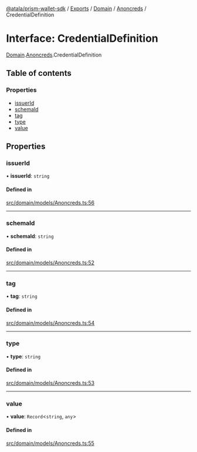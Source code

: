 [@atala/prism-wallet-sdk](../README.md) / [Exports](../modules.md) / [Domain](../modules/Domain.md) / [Anoncreds](../modules/Domain.Anoncreds.md) / CredentialDefinition

# Interface: CredentialDefinition

[Domain](../modules/Domain.md).[Anoncreds](../modules/Domain.Anoncreds.md).CredentialDefinition

## Table of contents

### Properties

- [issuerId](Domain.Anoncreds.CredentialDefinition.md#issuerid)
- [schemaId](Domain.Anoncreds.CredentialDefinition.md#schemaid)
- [tag](Domain.Anoncreds.CredentialDefinition.md#tag)
- [type](Domain.Anoncreds.CredentialDefinition.md#type)
- [value](Domain.Anoncreds.CredentialDefinition.md#value)

## Properties

### issuerId

• **issuerId**: `string`

#### Defined in

[src/domain/models/Anoncreds.ts:56](https://github.com/input-output-hk/atala-prism-wallet-sdk-ts/blob/a3fc2aa/src/domain/models/Anoncreds.ts#L56)

___

### schemaId

• **schemaId**: `string`

#### Defined in

[src/domain/models/Anoncreds.ts:52](https://github.com/input-output-hk/atala-prism-wallet-sdk-ts/blob/a3fc2aa/src/domain/models/Anoncreds.ts#L52)

___

### tag

• **tag**: `string`

#### Defined in

[src/domain/models/Anoncreds.ts:54](https://github.com/input-output-hk/atala-prism-wallet-sdk-ts/blob/a3fc2aa/src/domain/models/Anoncreds.ts#L54)

___

### type

• **type**: `string`

#### Defined in

[src/domain/models/Anoncreds.ts:53](https://github.com/input-output-hk/atala-prism-wallet-sdk-ts/blob/a3fc2aa/src/domain/models/Anoncreds.ts#L53)

___

### value

• **value**: `Record`\<`string`, `any`\>

#### Defined in

[src/domain/models/Anoncreds.ts:55](https://github.com/input-output-hk/atala-prism-wallet-sdk-ts/blob/a3fc2aa/src/domain/models/Anoncreds.ts#L55)
